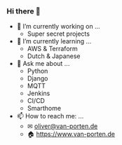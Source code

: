 ### Hi there 👋

<!--
**mcdeck/mcdeck** is a ✨ _special_ ✨ repository because its `README.md` (this file) appears on your GitHub profile.

Here are some ideas to get you started:

- 🔭 I’m currently working on ...
- 🌱 I’m currently learning ...
- 👯 I’m looking to collaborate on ...
- 🤔 I’m looking for help with ...
- 💬 Ask me about ...
- 📫 How to reach me: ...
- 😄 Pronouns: ...
- ⚡ Fun fact: ...
-->

- 🔭 I’m currently working on ...
  - Super secret projects
- 🌱 I’m currently learning ...
  - AWS & Terraform
  - Dutch & Japanese
- 💬 Ask me about ...
  - Python
  - Django
  - MQTT
  - Jenkins
  - CI/CD
  - Smarthome
- 📫 How to reach me: ...
  - ✉ oliver@van-porten.de
  - 🏠 https://www.van-porten.de
